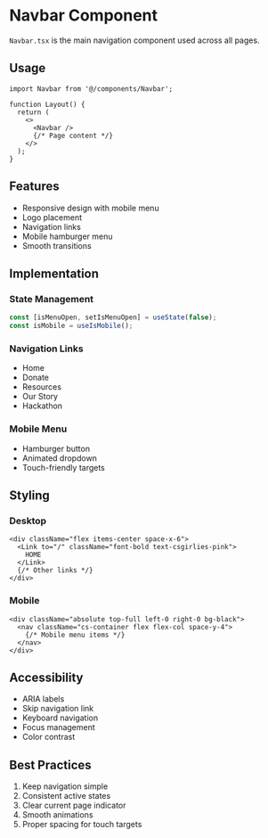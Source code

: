 # Navbar Component

`Navbar.tsx` is the main navigation component used across all pages.

## Usage

```tsx
import Navbar from '@/components/Navbar';

function Layout() {
  return (
    <>
      <Navbar />
      {/* Page content */}
    </>
  );
}
```

## Features

- Responsive design with mobile menu
- Logo placement
- Navigation links
- Mobile hamburger menu
- Smooth transitions

## Implementation

### State Management
```typescript
const [isMenuOpen, setIsMenuOpen] = useState(false);
const isMobile = useIsMobile();
```

### Navigation Links
- Home
- Donate
- Resources
- Our Story
- Hackathon

### Mobile Menu
- Hamburger button
- Animated dropdown
- Touch-friendly targets

## Styling

### Desktop
```tsx
<div className="flex items-center space-x-6">
  <Link to="/" className="font-bold text-csgirlies-pink">
    HOME
  </Link>
  {/* Other links */}
</div>
```

### Mobile
```tsx
<div className="absolute top-full left-0 right-0 bg-black">
  <nav className="cs-container flex flex-col space-y-4">
    {/* Mobile menu items */}
  </nav>
</div>
```

## Accessibility

- ARIA labels
- Skip navigation link
- Keyboard navigation
- Focus management
- Color contrast

## Best Practices

1. Keep navigation simple
2. Consistent active states
3. Clear current page indicator
4. Smooth animations
5. Proper spacing for touch targets
